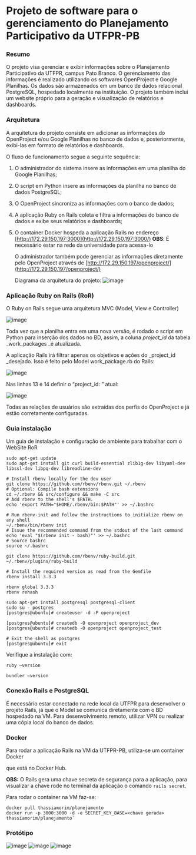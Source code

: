 # Projeto de software para o gerenciamento do Planejamento Participativo da UTFPR-PB 


### Resumo

O projeto visa gerenciar e exibir informações sobre o Planejamento Participativo da UTFPR, campus Pato Branco. O gerenciamento das informações é realizado utilizando os softwares OpenProject e Google Planilhas. Os dados são armazenados em um banco de dados relacional PostgreSQL, hospedado localmente na instituição. O projeto também inclui um website próprio para a geração e visualização de relatórios e dashboards.

### Arquitetura

A arquitetura do projeto consiste em adicionar as informações do OpenProject e/ou Google Planilhas no banco de dados e, posteriormente, exibi-las em formato de relatórios e dashboards.

O fluxo de funcionamento segue a seguinte sequência:

1. O administrador do sistema insere as informações em uma planilha do Google Planilhas;
2. O script em Python insere as informações da planilha no banco de dados PostgreSQL;
3. O OpenProject sincroniza as informações com o banco de dados;
4. A aplicação Ruby on Rails coleta e filtra a informações do banco de dados e exibe seus relatórios e dashboards;
5. O container Docker hospeda a aplicação Rails no endereço [http://172.29.150.197:3000](http://172.29.150.197:3000/) **OBS**: É necessário estar na rede da universidade para acessa-lo

	O administrador também pode gerenciar as informações diretamente pelo OpenProject através de [http://172.29.150.197/openproject/](http://172.29.150.197/openproject/)

	Diagrama da arquitetura do projeto:
![image](https://github.com/user-attachments/assets/b3ef2dfe-0a73-4ea7-b61d-e34f2ff3bbda)


### Aplicação Ruby on Rails (RoR)

O Ruby on Rails segue uma arquitetura MVC (Model, View e Controller)

![image](https://github.com/user-attachments/assets/68672d34-a74c-417f-b721-5242c05ec57f)

Toda vez que a planilha entra em uma nova versão, é rodado o script em Python para inserção dos dados no BD, assim, a coluna _project_id_ da tabela _work_packages _é atualizada.

A aplicação Rails irá filtrar apenas os objetivos e ações do _project_id _desejado. Isso é feito pelo Model work_package.rb do Rails:

![image](https://github.com/user-attachments/assets/1290b8b9-4156-4765-810f-c6336739e981)


Nas linhas 13 e 14 definir o “project_id: ” atual:

![image](https://github.com/user-attachments/assets/c1a75cf1-4423-4cec-8148-5b78b06129df)



Todas as relações de usuários são extraídas dos perfis do OpenProject e já estão corretamente configuradas.


### Guia instalação 

Um guia de instalação e configuração de ambiente para trabalhar com o WebSite RoR


```
sudo apt-get update
sudo apt-get install git curl build-essential zlib1g-dev libyaml-dev libssl-dev libpq-dev libreadline-dev

# Install rbenv locally for the dev user
git clone https://github.com/rbenv/rbenv.git ~/.rbenv
# Optional: Compile bash extensions
cd ~/.rbenv && src/configure && make -C src
# Add rbenv to the shell's $PATH.
echo 'export PATH="$HOME/.rbenv/bin:$PATH"' >> ~/.bashrc

# Run rbenv-init and follow the instructions to initialize rbenv on any shell
~/.rbenv/bin/rbenv init
# Issue the recommended command from the stdout of the last command
echo 'eval "$(rbenv init - bash)"' >> ~/.bashrc
# Source bashrc
source ~/.bashrc

git clone https://github.com/rbenv/ruby-build.git ~/.rbenv/plugins/ruby-build

# Install the required version as read from the Gemfile
rbenv install 3.3.3

rbenv global 3.3.3
rbenv rehash

sudo apt-get install postgresql postgresql-client
sudo su - postgres
[postgres@ubuntu]# createuser -d -P openproject

[postgres@ubuntu]# createdb -O openproject openproject_dev
[postgres@ubuntu]# createdb -O openproject openproject_test

# Exit the shell as postgres
[postgres@ubuntu]# exit
```



Verifique a instalação com:


```
ruby –version

bundler –version
```



### Conexão Rails e PostgreSQL

É necessário estar conectado na rede local da UTFPR para desenvolver o projeto Rails, já que o Model se comunica diretamente com o BD hospedado na VM. Para desenvolvimento remoto, utilizar VPN ou realizar uma cópia local do banco de dados.


### Docker

Para rodar a aplicação Rails na VM da UTFPR-PB, utiliza-se um container Docker

que está no Docker Hub. 

**OBS:** O Rails gera uma chave secreta de segurança para a aplicação, para visualizar a chave rode no terminal da aplicação o comando `rails secret`.

Para rodar o container na VM faz-se:


```
docker pull thassiamorim/planejamento
docker run -p 3000:3000 -d -e SECRET_KEY_BASE=<chave gerada> thassiamorim/planejamento`
```
### Protótipo
![image](https://github.com/user-attachments/assets/9495c2d3-35f8-4e50-b543-c12355652551)
![image](https://github.com/user-attachments/assets/808d2e55-60d8-42bf-98c8-05bc123d1c3c)
![image](https://github.com/user-attachments/assets/bc42754e-bc6a-489b-a036-c7ddf477d04d)



